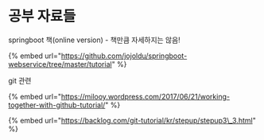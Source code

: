 # 공부 자료들

springboot 책\(online version\) - 책만큼 자세하지는 않음!

{% embed url="https://github.com/jojoldu/springboot-webservice/tree/master/tutorial" %}



git 관련

{% embed url="https://milooy.wordpress.com/2017/06/21/working-together-with-github-tutorial/" %}

{% embed url="https://backlog.com/git-tutorial/kr/stepup/stepup3\_3.html" %}





